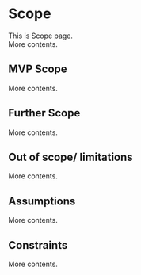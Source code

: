 # Scope

This is Scope page.<br>
More contents.

## MVP Scope 

More contents.

## Further Scope

More contents.

## Out of scope/ limitations

More contents.


## Assumptions

More contents.


## Constraints 

More contents.


